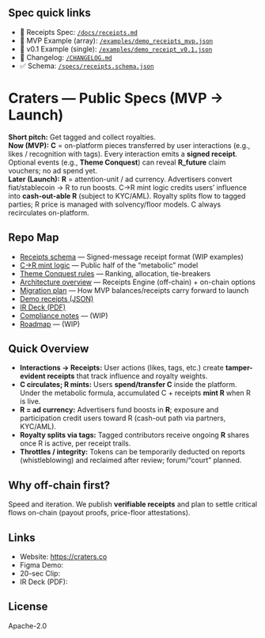 ## Spec quick links
- 📄 Receipts Spec: [`/docs/receipts.md`](docs/receipts.md)
- 🧪 MVP Example (array): [`/examples/demo_receipts_mvp.json`](examples/demo_receipts_mvp.json)
- 🧪 v0.1 Example (single): [`/examples/demo_receipt_v0.1.json`](examples/demo_receipt_v0.1.json)
- 🧾 Changelog: [`/CHANGELOG.md`](CHANGELOG.md)
- ✅ Schema: [`/specs/receipts.schema.json`](specs/receipts.schema.json)

# Craters — Public Specs (MVP → Launch)

**Short pitch:** Get tagged and collect royalties.  
**Now (MVP):** **C** = on-platform pieces transferred by user interactions (e.g., likes / recognition with tags). Every interaction emits a **signed receipt**. Optional events (e.g., **Theme Conquest**) can reveal **R_future** claim vouchers; no ad spend yet.  
**Later (Launch):** **R** = attention-unit / ad currency. Advertisers convert fiat/stablecoin → R to run boosts. C→R mint logic credits users’ influence into **cash-out-able R** (subject to KYC/AML). Royalty splits flow to tagged parties; R price is managed with solvency/floor models. C always recirculates on-platform.

## Repo Map

- [Receipts schema](specs/receipts_schema.md) — Signed-message receipt format (WIP examples)
- [C→R mint logic](specs/c_to_r_logic.md) — Public half of the “metabolic” model
- [Theme Conquest rules](specs/theme_conquest_rules.md) — Ranking, allocation, tie-breakers
- [Architecture overview](docs/architecture_overview.md) — Receipts Engine (off-chain) + on-chain options
- [Migration plan](docs/migration_plan.md) — How MVP balances/receipts carry forward to launch
- [Demo receipts (JSON)](examples/demo_receipts.json)
- [IR Deck (PDF)](deck/craters_ir_deck_v2.pdf)
- [Compliance notes](docs/compliance_notes.md) — (WIP)
- [Roadmap](roadmap/README.md) — (WIP)

## Quick Overview
- **Interactions → Receipts:** User actions (likes, tags, etc.) create **tamper-evident receipts** that track influence and royalty weights.
- **C circulates; R mints:** Users **spend/transfer C** inside the platform. Under the metabolic formula, accumulated C + receipts **mint R** when R is live.
- **R = ad currency:** Advertisers fund boosts in **R**; exposure and participation credit users toward R (cash-out path via partners, KYC/AML).
- **Royalty splits via tags:** Tagged contributors receive ongoing **R** shares once R is active, per receipt trails.
- **Throttles / integrity:** Tokens can be temporarily deducted on reports (whistleblowing) and reclaimed after review; forum/“court” planned.

## Why off-chain first?
Speed and iteration. We publish **verifiable receipts** and plan to settle critical flows on-chain (payout proofs, price-floor attestations).

## Links
- Website: https://craters.co
- Figma Demo: <link>
- 20-sec Clip: <link>
- IR Deck (PDF): <link>

## License
Apache-2.0
